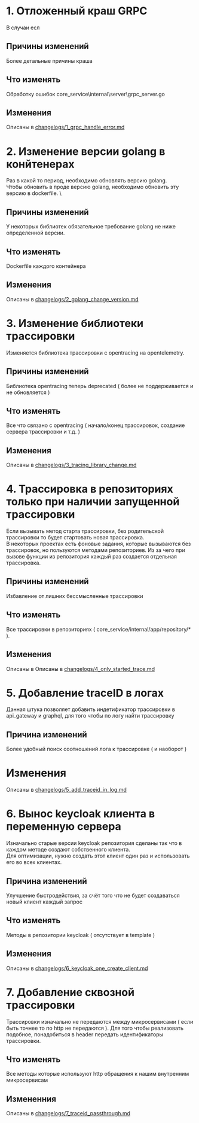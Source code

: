 
# 1. Отложенный краш GRPC
В случаи есл

## Причины изменений 
Более детальные причины краша

## Что изменять
Обработку ошибок core_service\internal\server\grpc_server.go

## Изменения
Описаны в [changelogs/1_grpc_handle_error.md](changelogs/1_grpc_handle_error.md)

# 2. Изменение версии golang в конйтенерах
Раз в какой то период, необходимо обновлять версию golang. \
Чтобы обновить в проде версию golang, необходимо обновить эту версию в dockerfile. \

## Причины изменений
У некоторых библиотек обязательное требование golang не ниже определенной версии.

## Что изменять
Dockerfile каждого контейнера

## Изменения
Описаны в [changelogs/2_golang_change_version.md](changelogs/2_golang_change_version.md)

# 3. Изменение библиотеки трассировки
Изменяется библиотека трассировки с opentracing на opentelemetry.

## Причины изменений 
Библиотека opentracing теперь deprecated ( более не поддерживается и не обновляется )

## Что изменять
Все что связано с opentracing ( начало/конец трассировок, создание сервера трассировки и т.д. )

## Изменения
Описаны в [changelogs/3_tracing_library_change.md](changelogs/3_tracing_library_change.md)


# 4. Трассировка в репозиториях только при наличии запущенной трассировки
Если вызывать метод старта трассировки, без родительской трассировки то будет стартовать новая трассировка. \
В некоторых проектах есть фоновые задания, которые вызываются без трассировок, но пользуются методами репозиториев. Из за чего при вызове функции из репозитория каждый раз создается отдельная трассировка.

## Причины изменений 
Избавление от лишних бессмысленные трассировки

## Что изменять
Все трассировки в репозиториях ( core_service/internal/app/repository/* ).

## Изменения
Описаны в Описаны в [changelogs/4_only_started_trace.md](changelogs/4_only_started_trace.md)

# 5. Добавление traceID в логах
Данная штука позволяет добавить индетификатор трассировки в api_gateway и graphql, для того чтобы по логу найти трассировку 

## Причина изменений
Более удобный поиск соотношений лога к трассировке ( и наоборот )

# Изменения
Описаны в [changelogs/5_add_traceid_in_log.md](changelogs/5_add_traceid_in_log.md)

# 6. Вынос keycloak клиента в переменную сервера
Изначально старые версии keycloak репозитория сделаны так что в каждом методе создают собственного клиента.\
Для оптимизации, нужно создать этот клиент один раз и использовать его во всех клиентах.

## Причина изменений
Улучшение быстродействия, за счёт того что не будет создаваться новый клиент каждый запрос

## Что изменять
Методы в репозитории keycloak ( отсутствует в template )

## Изменения
Описаны в [changelogs/6_keycloak_one_create_client.md](changelogs/6_keycloak_one_create_client.md)

# 7. Добавление сквозной трассировки
Трассировки изначально не передаются между микросервисами ( если быть точнее то по http не передаются ). Для того чтобы реализовать подобное, понадобиться в header передать идентификаторы трассировки.

## Что изменять
Все методы которые используют http обращения к нашим внутренним микросервисам

## Измененния 
Описаны в [changelogs/7_traceid_passthrough.md](changelogs/7_traceid_passthrough.md)